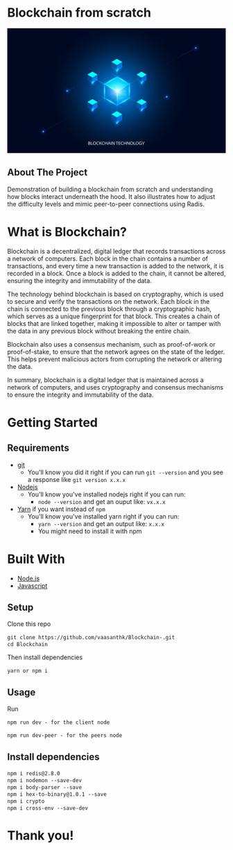 # Blockchain from scratch

![alt text](./images/blockchian.jpg)

## About The Project

Demonstration of building a blockchain from scratch and understanding how blocks interact underneath the hood. It also illustrates how to adjust the difficulty levels and mimic peer-to-peer connections using Radis.

# What is Blockchain?

Blockchain is a decentralized, digital ledger that records transactions across a network of computers. Each block in the chain contains a number of transactions, and every time a new transaction is added to the network, it is recorded in a block. Once a block is added to the chain, it cannot be altered, ensuring the integrity and immutability of the data.

The technology behind blockchain is based on cryptography, which is used to secure and verify the transactions on the network. Each block in the chain is connected to the previous block through a cryptographic hash, which serves as a unique fingerprint for that block. This creates a chain of blocks that are linked together, making it impossible to alter or tamper with the data in any previous block without breaking the entire chain.

Blockchain also uses a consensus mechanism, such as proof-of-work or proof-of-stake, to ensure that the network agrees on the state of the ledger. This helps prevent malicious actors from corrupting the network or altering the data.

In summary, blockchain is a digital ledger that is maintained across a network of computers, and uses cryptography and consensus mechanisms to ensure the integrity and immutability of the data.

# Getting Started

## Requirements

- [git](https://git-scm.com/book/en/v2/Getting-Started-Installing-Git)
  - You'll know you did it right if you can run `git --version` and you see a response like `git version x.x.x`
- [Nodejs](https://nodejs.org/en/)
  - You'll know you've installed nodejs right if you can run:
    - `node --version` and get an ouput like: `vx.x.x`
- [Yarn](https://classic.yarnpkg.com/lang/en/docs/install/) if you want instead of `npm`
  - You'll know you've installed yarn right if you can run:
    - `yarn --version` and get an output like: `x.x.x`
    - You might need to install it with npm

# Built With

- [Node.js](https://nodejs.org/en/)
- [Javascript](https://www.javascript.com/)

## Setup

Clone this repo

```
git clone https://github.com/vaasanthk/Blockchain-.git
cd Blockchain
```

Then install dependencies

```
yarn or npm i
```

## Usage

Run

```
npm run dev - for the client node

```

```
npm run dev-peer - for the peers node

```

## Install dependencies

```
npm i redis@2.8.0
npm i nodemon --save-dev
npm i body-parser --save
npm i hex-to-binary@1.0.1 --save
npm i crypto
npm i cross-env --save-dev
```

# Thank you!
